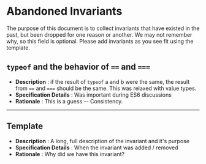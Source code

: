 # Abandoned Invariants

The purpose of this document is to collect invariants that have existed in the past, but been dropped for one reason or another. We may not remember why, so this field is optional. Please add invariants as you see fit using the template.

## `typeof` and the behavior of `==` and `===`

* **Description** :  if the result of `typeof` a and b were the same, the result from `==` and `===` should be the same. This was relaxed with value types.
* **Specification Details** : Was important during ES6 discussions
* **Rationale** : This is a guess -- Consistency.

----

## Template

* **Description** : A long, full description of the invariant and it's purpose
* **Specification Details** : When the invariant was added / removed
* **Rationale** : Why did we have this invariant?
